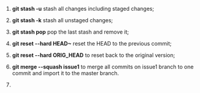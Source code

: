 1. **git stash -u** stash all changes including staged changes;

2. **git stash -k** stash all unstaged changes;

3. **git stash pop** pop the last stash and remove it;

4. **git reset --hard HEAD~** reset the HEAD to the previous commit;

5. **git reset --hard ORIG_HEAD** to reset back to the original version;

6. **git merge --squash issue1** to merge all commits on issue1 branch to one commit and import it to the master branch.

7. 
